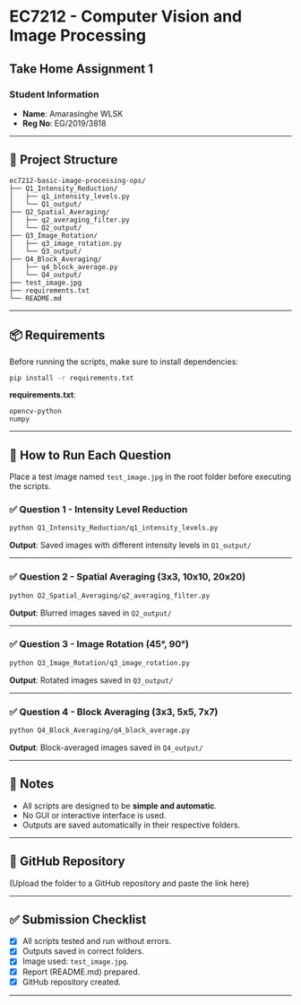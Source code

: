 # EC7212 - Computer Vision and Image Processing

## Take Home Assignment 1

### Student Information

* **Name**: Amarasinghe WLSK
* **Reg No**: EG/2019/3818

---

## 🔧 Project Structure

```
ec7212-basic-image-processing-ops/
├── Q1_Intensity_Reduction/
│   ├── q1_intensity_levels.py
│   └── Q1_output/
├── Q2_Spatial_Averaging/
│   ├── q2_averaging_filter.py
│   └── Q2_output/
├── Q3_Image_Rotation/
│   ├── q3_image_rotation.py
│   └── Q3_output/
├── Q4_Block_Averaging/
│   ├── q4_block_average.py
│   └── Q4_output/
├── test_image.jpg
├── requirements.txt
└── README.md
```

---

## 📦 Requirements

Before running the scripts, make sure to install dependencies:

```bash
pip install -r requirements.txt
```

**requirements.txt**:

```
opencv-python
numpy
```

---

## 🧪 How to Run Each Question

Place a test image named `test_image.jpg` in the root folder before executing the scripts.

### ✅ Question 1 - Intensity Level Reduction

```bash
python Q1_Intensity_Reduction/q1_intensity_levels.py
```

**Output**: Saved images with different intensity levels in `Q1_output/`

---

### ✅ Question 2 - Spatial Averaging (3x3, 10x10, 20x20)

```bash
python Q2_Spatial_Averaging/q2_averaging_filter.py
```

**Output**: Blurred images saved in `Q2_output/`

---

### ✅ Question 3 - Image Rotation (45°, 90°)

```bash
python Q3_Image_Rotation/q3_image_rotation.py
```

**Output**: Rotated images saved in `Q3_output/`

---

### ✅ Question 4 - Block Averaging (3x3, 5x5, 7x7)

```bash
python Q4_Block_Averaging/q4_block_average.py
```

**Output**: Block-averaged images saved in `Q4_output/`

---

## 📝 Notes

* All scripts are designed to be **simple and automatic**.
* No GUI or interactive interface is used.
* Outputs are saved automatically in their respective folders.

---

## 🔗 GitHub Repository

(Upload the folder to a GitHub repository and paste the link here)

---

## ✅ Submission Checklist

* [x] All scripts tested and run without errors.
* [x] Outputs saved in correct folders.
* [x] Image used: `test_image.jpg`.
* [x] Report (README.md) prepared.
* [x] GitHub repository created.

---
